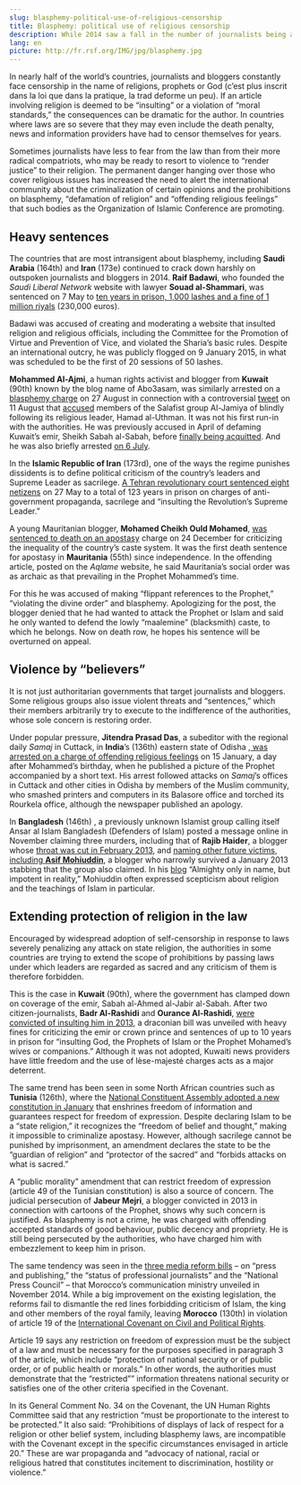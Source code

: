 ```yaml
---
slug: blasphemy-political-use-of-religious-censorship
title: Blasphemy: political use of religious censorship
description: While 2014 saw a fall in the number of journalists being arrested or convicted for covering religious issues, more and more countries are using prohibitions on blasphemy and sacrilege to censor political criticism. Some leaders go so far as to use these prohibitions to pass laws banning any criticism of themselves or their political actions.
lang: en
picture: http://fr.rsf.org/IMG/jpg/blasphemy.jpg
---
```


In nearly half of the world’s countries, journalists and bloggers constantly face censorship in the name of religions, prophets or God (c’est plus inscrit dans la loi que dans la pratique, la trad deforme un peu). If an article involving religion is deemed to be “insulting” or a violation of “moral standards,” the consequences can be dramatic for the author. In countries where laws are so severe that they may even include the death penalty, news and information providers have had to censor themselves for years.

Sometimes journalists have less to fear from the law than from their more radical compatriots, who may be ready to resort to violence to “render justice” to their religion. The permanent danger hanging over those who cover religious issues has increased the need to alert the international community about the criminalization of certain opinions and the prohibitions on blasphemy, “defamation of religion” and “offending religious feelings” that such bodies as the Organization of Islamic Conference are promoting.

## Heavy sentences

The countries that are most intransigent about blasphemy, including **Saudi Arabia** (164th) and **Iran** (173e) continued to crack down harshly on outspoken journalists and bloggers in 2014. **Raif Badawi**, who founded the _Saudi Liberal Network_ website with lawyer **Souad al-Shammari**, was sentenced on 7 May to [ten years in prison, 1,000 lashes and a fine of 1 million riyals](http://en.rsf.org/arabie-saoudite-court-upholds-10-year-sentence-for-30-09-2014,46894.html) (230,000 euros).

Badawi was accused of creating and moderating a website that insulted religion and religious officials, including the Committee for the Promotion of Virtue and Prevention of Vice, and violated the Sharia’s basic rules. Despite an international outcry, he was publicly flogged on 9 January 2015, in what was scheduled to be the first of 20 sessions of 50 lashes.

**Mohammed Al-Ajmi**, a human rights activist and blogger from **Kuwait** (90th) known by the blog name of Abo3asam, was similarly arrested on a [blasphemy charge](http://www.bbc.com/news/blogs-trending-28972617?print=true) on 27 August in connection with a controversial [tweet](https://twitter.com/abo3asam/status/498917225315594240) on 11 August that [accused](http://www.chinatopix.com/articles/8357/20140830/kuwaiti-twitter-star-detained-for-offensive-tweet.htm) members of the Salafist group Al-Jamiya of blindly following its religious leader, Hamad al-Uthman. It was not his first run-in with the authorities. He was previously accused in April of defaming Kuwait’s emir, Sheikh Sabah al-Sabah, before [finally being acquitted](http://www.aljahra.net/?p=3288). And he was also briefly arrested [on 6 July](http://twitmail.com/email/153343094/9/false).

In the **Islamic Republic of Iran** (173rd), one of the ways the regime punishes dissidents is to define political criticism of the country’s leaders and Supreme Leader as sacrilege. [A Tehran revolutionary court sentenced eight netizens](http://en.rsf.org/conservative-courts-sentence-12-03-06-2014,46387.html) on 27 May to a total of 123 years in prison on charges of anti-government propaganda, sacrilege and “insulting the Revolution’s Supreme Leader.”

A young Mauritanian blogger, **Mohamed Cheikh Ould Mohamed**, [was sentenced to death on an apostasy](http://en.rsf.org/mauritania-call-for-young-blogger-s-death-31-12-2014,47435.html) charge on 24 December for criticizing the inequality of the country’s caste system. It was the first death sentence for apostasy in **Mauritania** (55th) since independence. In the offending article, posted on the _Aqlame_ website, he said Mauritania’s social order was as archaic as that prevailing in the Prophet Mohammed’s time.

For this he was accused of making “flippant references to the Prophet,” “violating the divine order” and blasphemy. Apologizing for the post, the blogger denied that he had wanted to attack the Prophet or Islam and said he only wanted to defend the lowly “maalemine” (blacksmith) caste, to which he belongs. Now on death row, he hopes his sentence will be overturned on appeal.

## Violence by “believers”

It is not just authoritarian governments that target journalists and bloggers. Some religious groups also issue violent threats and “sentences,” which their members arbitrarily try to execute to the indifference of the authorities, whose sole concern is restoring order.

Under popular pressure, **Jitendra Prasad Das**, a subeditor with the regional daily _Samaj_ in Cuttack, in **India**’s (136th) eastern state of Odisha ,[ was arrested on a charge of offending religious feelings](http://en.rsf.org/india-publication-of-mohamed-picture-16-01-2014,45734.html) on 15 January, a day after Mohammed’s birthday, when he published a picture of the Prophet accompanied by a short text. His arrest followed attacks on _Samaj_’s offices in Cuttack and other cities in Odisha by members of the Muslim community, who smashed printers and computers in its Balasore office and torched its Rourkela office, although the newspaper published an apology.

In **Bangladesh** (146th) , a previously unknown Islamist group calling itself Ansar al Islam Bangladesh (Defenders of Islam) posted a message online in November claiming three murders, including that of **Rajib Haider**, a blogger whose [throat was cut in February 2013](http://en.rsf.org/bangladesh-well-know-blogger-hacked-to-death-18-02-2013,44093.html), and [naming other future victims, including **Asif Mohiuddin**](http://en.rsf.org/bangladesh-bloggers-on-hit-list-posted-by-19-11-2014,47250.html), a blogger who narrowly survived a January 2013 stabbing that the group also claimed. In his [blog](http://www.somewhereinblog.net/blog/realAsifM) “Almighty only in name, but impotent in reality,” Mohiuddin often expressed scepticism about religion and the teachings of Islam in particular.

## Extending protection of religion in the law

Encouraged by widespread adoption of self-censorship in response to laws severely penalizing any attack on state religion, the authorities in some countries are trying to extend the scope of prohibitions by passing laws under which leaders are regarded as sacred and any criticism of them is therefore forbidden.

This is the case in **Kuwait** (90th), where the government has clamped down on coverage of the emir, Sabah al-Ahmed al-Jabir al-Sabah. After two citizen-journalists, **Badr Al-Rashidi** and **Ourance Al-Rashidi**, [were convicted of insulting him in 2013](http://en.rsf.org/kuwait-emir-pardons-everyone-jailed-for-07-08-2013,45028.html), a draconian bill was unveiled with heavy fines for criticizing the emir or crown prince and sentences of up to 10 years in prison for “insulting God, the Prophets of Islam or the Prophet Mohamed’s wives or companions.” Although it was not adopted, Kuwaiti news providers have little freedom and the use of lèse-majesté charges acts as a major deterrent.

The same trend has been seen in some North African countries such as **Tunisia** (126th), where the [National Constituent Assembly adopted a new constitution in January](http://fr.rsf.org/tunisie-constitution-tunisienne-rsf-16-01-2014,45741.html) that enshrines freedom of information and guarantees respect for freedom of expression. Despite declaring Islam to be a “state religion,” it recognizes the “freedom of belief and thought,” making it impossible to criminalize apostasy. However, although sacrilege cannot be punished by imprisonment, an amendment declares the state to be the “guardian of religion” and “protector of the sacred” and “forbids attacks on what is sacred.”

A “public morality” amendment that can restrict freedom of expression (article 49 of the Tunisian constitution) is also a source of concern. The judicial persecution of **Jabeur Mejri**, a blogger convicted in 2013 in connection with cartoons of the Prophet, shows why such concern is justified. As blasphemy is not a crime, he was charged with offending accepted standards of good behaviour, public decency and propriety. He is still being persecuted by the authorities, who have charged him with embezzlement to keep him in prison.

The same tendency was seen in the [three media reform bills](http://en.rsf.org/maroc-rwb-s-recommendations-on-morocco-s-21-11-2014,47260.html) – on “press and publishing,” the “status of professional journalists” and the “National Press Council” – that Morocco’s communication ministry unveiled in November 2014. While a big improvement on the existing legislation, the reforms fail to dismantle the red lines forbidding criticism of Islam, the king and other members of the royal family, leaving **Morocco** (130th) in violation of article 19 of the [International Covenant on Civil and Political Rights](http://www.ohchr.org/EN/ProfessionalInterest/Pages/CCPR.aspx).

Article 19 says any restriction on freedom of expression must be the subject of a law and must be necessary for the purposes specified in paragraph 3 of the article, which include “protection of national security or of public order, or of public health or morals.” In other words, the authorities must demonstrate that the “restricted”” information threatens national security or satisfies one of the other criteria specified in the Covenant.

In its General Comment No. 34 on the Covenant, the UN Human Rights Committee said that any restriction “must be proportionate to the interest to be protected.” It also said: “Prohibitions of displays of lack of respect for a religion or other belief system, including blasphemy laws, are incompatible with the Covenant except in the specific circumstances envisaged in article 20.” These are war propaganda and “advocacy of national, racial or religious hatred that constitutes incitement to discrimination, hostility or violence.”
